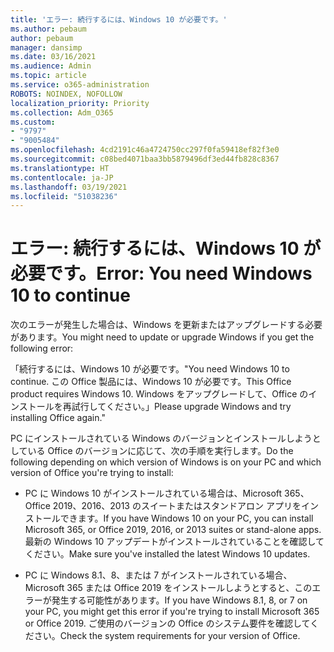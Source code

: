 ```yaml
---
title: 'エラー: 続行するには、Windows 10 が必要です。'
ms.author: pebaum
author: pebaum
manager: dansimp
ms.date: 03/16/2021
ms.audience: Admin
ms.topic: article
ms.service: o365-administration
ROBOTS: NOINDEX, NOFOLLOW
localization_priority: Priority
ms.collection: Adm_O365
ms.custom:
- "9797"
- "9005484"
ms.openlocfilehash: 4cd2191c46a4724750cc297f0fa59418ef82f3e0
ms.sourcegitcommit: c08bed4071baa3bb5879496df3ed44fb828c8367
ms.translationtype: HT
ms.contentlocale: ja-JP
ms.lasthandoff: 03/19/2021
ms.locfileid: "51038236"
---
```

# <a name="error-you-need-windows-10-to-continue"></a><span data-ttu-id="a0d4e-102">エラー: 続行するには、Windows 10 が必要です。</span><span class="sxs-lookup"><span data-stu-id="a0d4e-102">Error: You need Windows 10 to continue</span></span>

<span data-ttu-id="a0d4e-103">次のエラーが発生した場合は、Windows を更新またはアップグレードする必要があります。</span><span class="sxs-lookup"><span data-stu-id="a0d4e-103">You might need to update or upgrade Windows if you get the following error:</span></span>

<span data-ttu-id="a0d4e-104">「続行するには、Windows 10 が必要です。</span><span class="sxs-lookup"><span data-stu-id="a0d4e-104">"You need Windows 10 to continue.</span></span> <span data-ttu-id="a0d4e-105">この Office 製品には、Windows 10 が必要です。</span><span class="sxs-lookup"><span data-stu-id="a0d4e-105">This Office product requires Windows 10.</span></span> <span data-ttu-id="a0d4e-106">Windows をアップグレードして、Office のインストールを再試行してください。」</span><span class="sxs-lookup"><span data-stu-id="a0d4e-106">Please upgrade Windows and try installing Office again."</span></span>

<span data-ttu-id="a0d4e-107">PC にインストールされている Windows のバージョンとインストールしようとしている Office のバージョンに応じて、次の手順を実行します。</span><span class="sxs-lookup"><span data-stu-id="a0d4e-107">Do the following depending on which version of Windows is on your PC and which version of Office you're trying to install:</span></span>

- <span data-ttu-id="a0d4e-108">PC に Windows 10 がインストールされている場合は、Microsoft 365、Office 2019、2016、2013 のスイートまたはスタンドアロン アプリをインストールできます。</span><span class="sxs-lookup"><span data-stu-id="a0d4e-108">If you have Windows 10 on your PC, you can install Microsoft 365, or Office 2019, 2016, or 2013 suites or stand-alone apps.</span></span> <span data-ttu-id="a0d4e-109">最新の Windows 10 アップデートがインストールされていることを確認してください。</span><span class="sxs-lookup"><span data-stu-id="a0d4e-109">Make sure you've installed the latest Windows 10 updates.</span></span>

- <span data-ttu-id="a0d4e-110">PC に Windows 8.1、8、または 7 がインストールされている場合、Microsoft 365 または Office 2019 をインストールしようとすると、このエラーが発生する可能性があります。</span><span class="sxs-lookup"><span data-stu-id="a0d4e-110">If you have Windows 8.1, 8, or 7 on your PC, you might get this error if you're trying to install Microsoft 365 or Office 2019.</span></span> <span data-ttu-id="a0d4e-111">ご使用のバージョンの Office のシステム要件を確認してください。</span><span class="sxs-lookup"><span data-stu-id="a0d4e-111">Check the system requirements for your version of Office.</span></span>